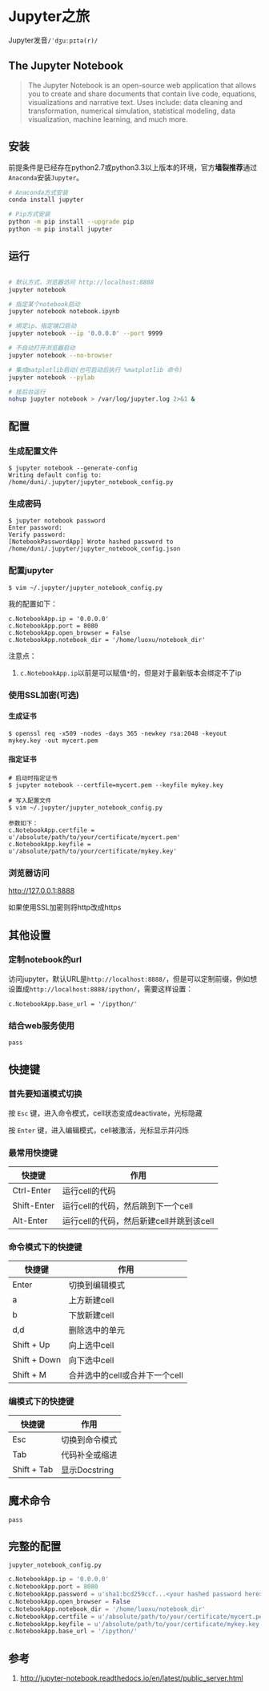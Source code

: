 # Jupyter之旅

Jupyter发音`/ˈdʒuːpɪtə(r)/`

## The Jupyter Notebook

> The Jupyter Notebook is an open-source web application that allows you to create and share documents that contain live code, equations, visualizations and narrative text. Uses include: data cleaning and transformation, numerical simulation, statistical modeling, data visualization, machine learning, and much more.

## 安装

前提条件是已经存在python2.7或python3.3以上版本的环境，官方**墙裂推荐**通过`Anaconda`安装`Jupyter`。

```bash
# Anaconda方式安装
conda install jupyter

# Pip方式安装
python -m pip install --upgrade pip
python -m pip install jupyter
```

## 运行

```bash

# 默认方式，浏览器访问 http://localhost:8888
jupyter notebook

# 指定某个notebook启动
jupyter notebook notebook.ipynb

# 绑定ip、指定端口启动
jupyter notebook --ip '0.0.0.0' --port 9999

# 不自动打开浏览器启动
jupyter notebook --no-browser

# 集成matplotlib启动(也可启动后执行 %matplotlib 命令)
jupyter notebook --pylab

# 挂后台运行
nohup jupyter notebook > /var/log/jupyter.log 2>&1 &
```

## 配置

### 生成配置文件

```
$ jupyter notebook --generate-config
Writing default config to: /home/duni/.jupyter/jupyter_notebook_config.py
```

### 生成密码

```
$ jupyter notebook password
Enter password:
Verify password:
[NotebookPasswordApp] Wrote hashed password to /home/duni/.jupyter/jupyter_notebook_config.json
```

### 配置jupyter

```
$ vim ~/.jupyter/jupyter_notebook_config.py
```

我的配置如下：

    c.NotebookApp.ip = '0.0.0.0'
    c.NotebookApp.port = 8080
    c.NotebookApp.open_browser = False
    c.NotebookApp.notebook_dir = '/home/luoxu/notebook_dir'

注意点：
1. `c.NotebookApp.ip`以前是可以赋值`*`的，但是对于最新版本会绑定不了ip

### 使用SSL加密(可选)

#### 生成证书

```
$ openssl req -x509 -nodes -days 365 -newkey rsa:2048 -keyout mykey.key -out mycert.pem
```

#### 指定证书

```
# 启动时指定证书
$ jupyter notebook --certfile=mycert.pem --keyfile mykey.key

# 写入配置文件
$ vim ~/.jupyter/jupyter_notebook_config.py

参数如下：
c.NotebookApp.certfile = u'/absolute/path/to/your/certificate/mycert.pem'
c.NotebookApp.keyfile = u'/absolute/path/to/your/certificate/mykey.key'
```

### 浏览器访问

http://127.0.0.1:8888

如果使用SSL加密则将http改成https

## 其他设置

### 定制notebook的url

访问jupyter，默认URL是`http://localhost:8888/`，但是可以定制前缀，例如想设置成`http://localhost:8888/ipython/`，需要这样设置：

`c.NotebookApp.base_url = '/ipython/'`

### 结合web服务使用

`pass`

## 快捷键

### 首先要知道模式切换

按 `Esc` 键，进入命令模式，cell状态变成deactivate，光标隐藏

按 `Enter` 键，进入编辑模式，cell被激活，光标显示并闪烁

### 最常用快捷键

快捷键 | 作用
---|---
Ctrl-Enter | 运行cell的代码
Shift-Enter | 运行cell的代码，然后跳到下一个cell
Alt-Enter | 运行cell的代码，然后新建cell并跳到该cell

### 命令模式下的快捷键

快捷键 | 作用
---|---
Enter | 切换到编辑模式
a |  上方新建cell
b | 下放新建cell
d,d | 删除选中的单元
Shift + Up | 向上选中cell
Shift + Down | 向下选中cell
Shift + M | 合并选中的cell或合并下一个cell

### 编模式下的快捷键

快捷键 | 作用
---|---
Esc | 切换到命令模式
Tab | 代码补全或缩进
Shift + Tab | 显示Docstring

## 魔术命令

`pass`

## 完整的配置

`jupyter_notebook_config.py`

```python
c.NotebookApp.ip = '0.0.0.0'
c.NotebookApp.port = 8080
c.NotebookApp.password = u'sha1:bcd259ccf...<your hashed password here>'
c.NotebookApp.open_browser = False
c.NotebookApp.notebook_dir = '/home/luoxu/notebook_dir'
c.NotebookApp.certfile = u'/absolute/path/to/your/certificate/mycert.pem'
c.NotebookApp.keyfile = u'/absolute/path/to/your/certificate/mykey.key'
c.NotebookApp.base_url = '/ipython/'
```

## 参考

1. http://jupyter-notebook.readthedocs.io/en/latest/public_server.html

